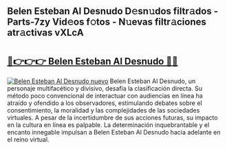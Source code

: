 ## Belen Esteban Al Desnudo D𝚎sn𝚞dos filtr𝚊dos - Parts-7zy Vid𝚎os f𝚘tos - N𝚞evas filtr𝚊ciones atr𝚊ctivas vXLcA

# <h2><a href="http://mb7zwae.tromn.icu/?c=Belen+Esteban+Al+Desnudo">🔗👉👉👉 Belen Esteban Al Desnudo 🔗🔗</a></h2>

[![Belen Esteban Al Desnudo nuevo](https://i.imgur.com/pEAQMta.gif)](http://mb7zwae.tromn.icu/?c=Belen+Esteban+Al+Desnudo)
Belen Esteban Al Desnudo, un personaje multifacético y divisivo, desafía la clasificación directa. Su método poco convencional de interactuar con audiencias en línea ha atraído y ofendido a los observadores, estimulando debates sobre el consentimiento, la moralidad y las complejidades de las sociedades virtuales. A pesar de la incertidumbre de sus acciones futuras, su impacto en la cultura en línea es palpable. La determinación inquebrantable y el encanto innegable impulsan a Belen Esteban Al Desnudo hacia adelante en el reino virtual.
